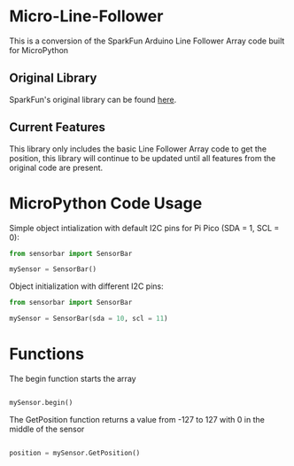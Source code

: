 # Micro-Line-Follower
This is a conversion of the SparkFun Arduino Line Follower Array code built for MicroPython
## Original Library
SparkFun's original library can be found [here](https://github.com/sparkfun/SparkFun_Line_Follower_Array_Arduino_Library/tree/master).
## Current Features
This library only includes the basic Line Follower Array code to get the position, this library will continue to be updated until all features from the original code are present.

# MicroPython Code Usage
Simple object intialization with default I2C pins for Pi Pico (SDA = 1, SCL = 0):
```python
from sensorbar import SensorBar

mySensor = SensorBar()

```

Object initialization with different I2C pins:

```python
from sensorbar import SensorBar

mySensor = SensorBar(sda = 10, scl = 11)
```
# Functions
The begin function starts the array
```python

mySensor.begin()

```
The GetPosition function returns a value from -127 to 127 with 0 in the middle of the sensor

```python

position = mySensor.GetPosition()

```
